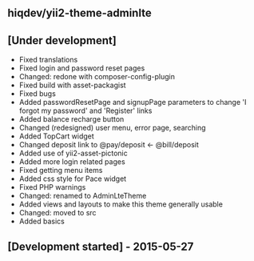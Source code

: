hiqdev/yii2-theme-adminlte
--------------------------

## [Under development]

- Fixed translations
- Fixed login and password reset pages
- Changed: redone with composer-config-plugin
- Fixed build with asset-packagist
- Fixed bugs
- Added passwordResetPage and signupPage parameters to change 'I forgot my password' and 'Register' links
- Added balance recharge button
- Changed (redesigned) user menu, error page, searching
- Added TopCart widget
- Changed deposit link to @pay/deposit <- @bill/deposit
- Added use of yii2-asset-pictonic
- Added more login related pages
- Fixed getting menu items
- Added css style for Pace widget
- Fixed PHP warnings
- Changed: renamed to AdminLteTheme
- Added views and layouts to make this theme generally usable
- Changed: moved to src
- Added basics

## [Development started] - 2015-05-27
